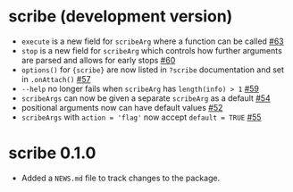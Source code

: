 # scribe (development version)

* `execute` is a new field for `scribeArg` where a function can be called [#63](https://github.com/jmbarbone/scribe/issues/63)
* `stop` is a new field for `scribeArg` which controls how further arguments are parsed and allows for early stops [#60](https://github.com/jmbarbone/scribe/issues/60)
* `options()` for `{scribe}` are now listed in `?scribe` documentation and set in `.onAttach()` [#57](https://github.com/jmbarbone/scribe/issues/57)
* `--help` no longer fails when `scribeArg` has `length(info) > 1` [#59](https://github.com/jmbarbone/scribe/issues/59)
* `scribeArgs` can now be given a separate `scribeArg` as a default [#54](https://github.com/jmbarbone/scribe/issues/54)
* positional arguments now can have default values [#52](https://github.com/jmbarbone/scribe/issues/52)
* `scribeArgs` with `action = 'flag'` now accept `default = TRUE` [#55](https://github.com/jmbarbone/scribe/issues/55)

# scribe 0.1.0

* Added a `NEWS.md` file to track changes to the package.
